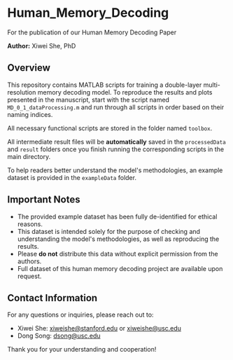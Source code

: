 # Human_Memory_Decoding

For the publication of our Human Memory Decoding Paper

**Author:** Xiwei She, PhD

## **Overview**

This repository contains MATLAB scripts for training a double-layer multi-resolution memory decoding model. 
To reproduce the results and plots presented in the manuscript, start with the script named `MD_0_1_dataProcessing.m` and run through all scripts in order based on their naming indices. 

All necessary functional scripts are stored in the folder named `toolbox`.

All intermediate result files will be **automatically** saved in the `processedData` and `result` folders once you finish running the corresponding scripts in the main directory.

To help readers better understand the model's methodologies, an example dataset is provided in the `exampleData` folder.

## **Important Notes**

- The provided example dataset has been fully de-identified for ethical reasons.
- This dataset is intended solely for the purpose of checking and understanding the model's methodologies, as well as reproducing the results.
- Please **do not** distribute this data without explicit permission from the authors.
- Full dataset of this human memory decoding project are available upon request.

## **Contact Information**

For any questions or inquiries, please reach out to:

- Xiwei She: [xiweishe@stanford.edu](mailto:xiweishe@stanford.edu) or [xiweishe@usc.edu](mailto:xiweishe@usc.edu)  
- Dong Song: [dsong@usc.edu](mailto:dsong@usc.edu)

Thank you for your understanding and cooperation!

